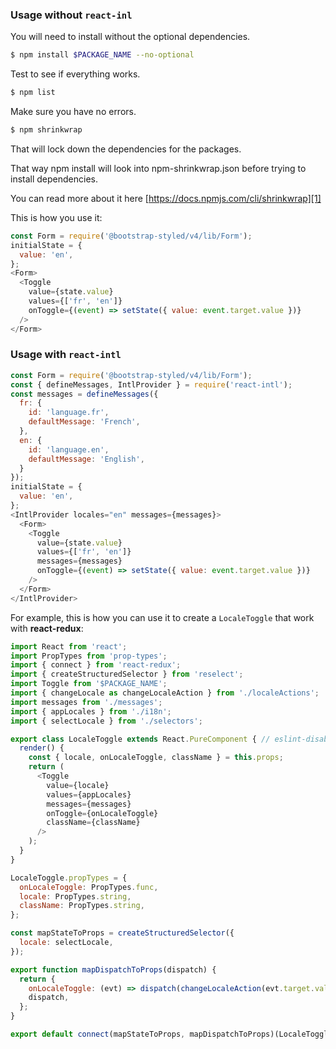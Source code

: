 ### Usage without `react-inl`

You will need to install without the optional dependencies.

```bash
$ npm install $PACKAGE_NAME --no-optional
``` 
 
Test to see if everything works. 

```bash
$ npm list
```

Make sure you have no errors.

```bash
$ npm shrinkwrap
```

That will lock down the dependencies for the packages. 

That way npm install will look into npm-shrinkwrap.json before trying to install dependencies.

You can read more about it here [https://docs.npmjs.com/cli/shrinkwrap][1]


  [1]: https://docs.npmjs.com/cli/shrinkwrap


This is how you use it:

```js
const Form = require('@bootstrap-styled/v4/lib/Form');
initialState = {
  value: 'en',  
};
<Form>
  <Toggle 
    value={state.value}
    values={['fr', 'en']} 
    onToggle={(event) => setState({ value: event.target.value })} 
  />
</Form>
```

### Usage with `react-intl`

```js
const Form = require('@bootstrap-styled/v4/lib/Form');
const { defineMessages, IntlProvider } = require('react-intl');
const messages = defineMessages({
  fr: {
    id: 'language.fr',
    defaultMessage: 'French',
  },
  en: {
    id: 'language.en',
    defaultMessage: 'English',
  }
});
initialState = {
  value: 'en',  
};
<IntlProvider locales="en" messages={messages}>
  <Form>
    <Toggle 
      value={state.value}
      values={['fr', 'en']} 
      messages={messages}
      onToggle={(event) => setState({ value: event.target.value })} 
    />
  </Form>
</IntlProvider>
```

For example, this is how you can use it to create a `LocaleToggle` that work with **react-redux**:

```js static
import React from 'react';
import PropTypes from 'prop-types';
import { connect } from 'react-redux';
import { createStructuredSelector } from 'reselect';
import Toggle from '$PACKAGE_NAME';
import { changeLocale as changeLocaleAction } from './localeActions';
import messages from './messages';
import { appLocales } from './i18n';
import { selectLocale } from './selectors';

export class LocaleToggle extends React.PureComponent { // eslint-disable-line react/prefer-stateless-function
  render() {
    const { locale, onLocaleToggle, className } = this.props;
    return (
      <Toggle 
        value={locale} 
        values={appLocales} 
        messages={messages} 
        onToggle={onLocaleToggle} 
        className={className} 
      />
    );
  }
}

LocaleToggle.propTypes = {
  onLocaleToggle: PropTypes.func,
  locale: PropTypes.string,
  className: PropTypes.string,
};

const mapStateToProps = createStructuredSelector({
  locale: selectLocale,
});

export function mapDispatchToProps(dispatch) {
  return {
    onLocaleToggle: (evt) => dispatch(changeLocaleAction(evt.target.value)),
    dispatch,
  };
}

export default connect(mapStateToProps, mapDispatchToProps)(LocaleToggle);
```

